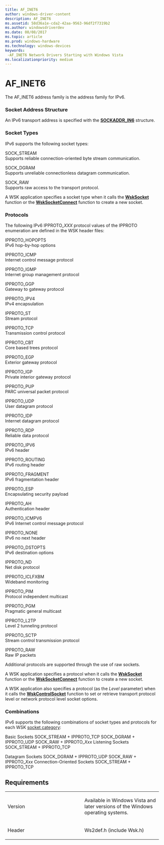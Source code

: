 ```yaml
---
title: AF_INET6
author: windows-driver-content
description: AF_INET6
ms.assetid: 58d36a1e-cda2-42aa-9563-96df2f7319b2
ms.author: windowsdriverdev
ms.date: 08/08/2017
ms.topic: article
ms.prod: windows-hardware
ms.technology: windows-devices
keywords: 
 -AF_INET6 Network Drivers Starting with Windows Vista
ms.localizationpriority: medium
---
```


# AF\_INET6


The AF\_INET6 address family is the address family for IPv6.

### Socket Address Structure

An IPv6 transport address is specified with the [**SOCKADDR\_IN6**](https://msdn.microsoft.com/library/windows/hardware/ff570824) structure.

### Socket Types

IPv6 supports the following socket types:

<a href="" id="sock-stream"></a>SOCK\_STREAM  
Supports reliable connection-oriented byte stream communication.

<a href="" id="sock-dgram"></a>SOCK\_DGRAM  
Supports unreliable connectionless datagram communication.

<a href="" id="sock-raw"></a>SOCK\_RAW  
Supports raw access to the transport protocol.

A WSK application specifies a socket type when it calls the [**WskSocket**](https://msdn.microsoft.com/library/windows/hardware/ff571149) function or the [**WskSocketConnect**](https://msdn.microsoft.com/library/windows/hardware/ff571150) function to create a new socket.

### Protocols

The following IPv6 IPPROTO\_*XXX* protocol values of the IPPROTO enumeration are defined in the WSK header files:

<a href="" id="ipproto-hopopts"></a>IPPROTO\_HOPOPTS  
IPv6 hop-by-hop options

<a href="" id="ipproto-icmp"></a>IPPROTO\_ICMP  
Internet control message protocol

<a href="" id="ipproto-igmp"></a>IPPROTO\_IGMP  
Internet group management protocol

<a href="" id="ipproto-ggp"></a>IPPROTO\_GGP  
Gateway to gateway protocol

<a href="" id="ipproto-ipv4"></a>IPPROTO\_IPV4  
IPv4 encapsulation

<a href="" id="ipproto-st"></a>IPPROTO\_ST  
Stream protocol

<a href="" id="ipproto-tcp"></a>IPPROTO\_TCP  
Transmission control protocol

<a href="" id="ipproto-cbt"></a>IPPROTO\_CBT  
Core based trees protocol

<a href="" id="ipproto-egp"></a>IPPROTO\_EGP  
Exterior gateway protocol

<a href="" id="ipproto-igp"></a>IPPROTO\_IGP  
Private interior gateway protocol

<a href="" id="ipproto-pup"></a>IPPROTO\_PUP  
PARC universal packet protocol

<a href="" id="ipproto-udp"></a>IPPROTO\_UDP  
User datagram protocol

<a href="" id="ipproto-idp"></a>IPPROTO\_IDP  
Internet datagram protocol

<a href="" id="ipproto-rdp"></a>IPPROTO\_RDP  
Reliable data protocol

<a href="" id="ipproto-ipv6"></a>IPPROTO\_IPV6  
IPv6 header

<a href="" id="ipproto-routing"></a>IPPROTO\_ROUTING  
IPv6 routing header

<a href="" id="ipproto-fragment"></a>IPPROTO\_FRAGMENT  
IPv6 fragmentation header

<a href="" id="ipproto-esp"></a>IPPROTO\_ESP  
Encapsulating security payload

<a href="" id="ipproto-ah"></a>IPPROTO\_AH  
Authentication header

<a href="" id="ipproto-icmpv6"></a>IPPROTO\_ICMPV6  
IPv6 Internet control message protocol

<a href="" id="ipproto-none"></a>IPPROTO\_NONE  
IPv6 no next header

<a href="" id="ipproto-dstopts"></a>IPPROTO\_DSTOPTS  
IPv6 destination options

<a href="" id="ipproto-nd"></a>IPPROTO\_ND  
Net disk protocol

<a href="" id="ipproto-iclfxbm"></a>IPPROTO\_ICLFXBM  
Wideband monitoring

<a href="" id="ipproto-pim"></a>IPPROTO\_PIM  
Protocol independent multicast

<a href="" id="ipproto-pgm"></a>IPPROTO\_PGM  
Pragmatic general multicast

<a href="" id="ipproto-l2tp"></a>IPPROTO\_L2TP  
Level 2 tunneling protocol

<a href="" id="ipproto-sctp"></a>IPPROTO\_SCTP  
Stream control transmission protocol

<a href="" id="ipproto-raw"></a>IPPROTO\_RAW  
Raw IP packets

Additional protocols are supported through the use of raw sockets.

A WSK application specifies a protocol when it calls the [**WskSocket**](https://msdn.microsoft.com/library/windows/hardware/ff571149) function or the [**WskSocketConnect**](https://msdn.microsoft.com/library/windows/hardware/ff571150) function to create a new socket.

A WSK application also specifies a protocol (as the *Level* parameter) when it calls the [**WskControlSocket**](https://msdn.microsoft.com/library/windows/hardware/ff571127) function to set or retrieve transport protocol level or network protocol level socket options.

### Combinations

IPv6 supports the following combinations of socket types and protocols for each WSK [socket category](https://msdn.microsoft.com/library/windows/hardware/ff571093):

Basic Sockets
SOCK\_STREAM + IPPROTO\_TCP
SOCK\_DGRAM + IPPROTO\_UDP
SOCK\_RAW + IPPROTO\_*Xxx*
Listening Sockets
SOCK\_STREAM + IPPROTO\_TCP

Datagram Sockets
SOCK\_DGRAM + IPPROTO\_UDP
SOCK\_RAW + IPPROTO\_*Xxx*
Connection-Oriented Sockets
SOCK\_STREAM + IPPROTO\_TCP

Requirements
------------

<table>
<colgroup>
<col width="50%" />
<col width="50%" />
</colgroup>
<tbody>
<tr class="odd">
<td><p>Version</p></td>
<td><p>Available in Windows Vista and later versions of the Windows operating systems.</p></td>
</tr>
<tr class="even">
<td><p>Header</p></td>
<td>Ws2def.h (include Wsk.h)</td>
</tr>
</tbody>
</table>

 

 




